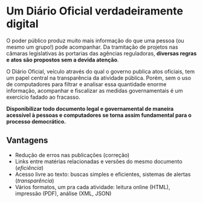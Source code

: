 ---
---

# Um Diário Oficial verdadeiramente digital
O poder público produz muito mais informação do que uma pessoa (ou
mesmo um grupo!) pode acompanhar. Da tramitação de projetos nas
câmaras legislativas às portarias das agências reguladoras, **diversas
regras e atos são propostos sem a devida atenção**.

O Diário Oficial, veículo através do qual o governo publica atos oficiais, 
tem um papel central na transparência da atividade pública. Porém, sem o uso de computadores 
para filtrar e analisar essa quantidade enorme informação, acompanhar e fiscalizar 
as medidas governamentais é um exercício fadado ao fracasso. 

**Disponibilizar todo documento legal e
governamental de maneira acessível à pessoas e computadores se torna
assim fundamental para o processo democrático.**


## Vantagens

- Redução de erros nas publicações (correção)
- Links entre matérias relacionadas e versões do mesmo documento 
  (*eficiência*)
- Acesso livre ao texto: buscas simples e eficientes, sistemas de
  alertas (*transparência*)
- Vários formatos, um pra cada atividade: leitura online (HTML), impressão (PDF), análise (XML, JSON)